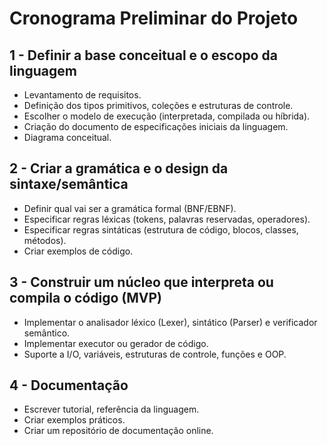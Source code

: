 # Cronograma Preliminar do Projeto

## 1 - Definir a base conceitual e o escopo da linguagem
- Levantamento de requisitos.  
- Definição dos tipos primitivos, coleções e estruturas de controle.  
- Escolher o modelo de execução (interpretada, compilada ou híbrida).  
- Criação do documento de especificações iniciais da linguagem.  
- Diagrama conceitual.

## 2 - Criar a gramática e o design da sintaxe/semântica
- Definir qual vai ser a gramática formal (BNF/EBNF).  
- Especificar regras léxicas (tokens, palavras reservadas, operadores).  
- Especificar regras sintáticas (estrutura de código, blocos, classes, métodos).  
- Criar exemplos de código.

## 3 - Construir um núcleo que interpreta ou compila o código (MVP)
- Implementar o analisador léxico (Lexer), sintático (Parser) e verificador semântico.  
- Implementar executor ou gerador de código.  
- Suporte a I/O, variáveis, estruturas de controle, funções e OOP.

## 4 - Documentação
- Escrever tutorial, referência da linguagem.  
- Criar exemplos práticos.  
- Criar um repositório de documentação online.
